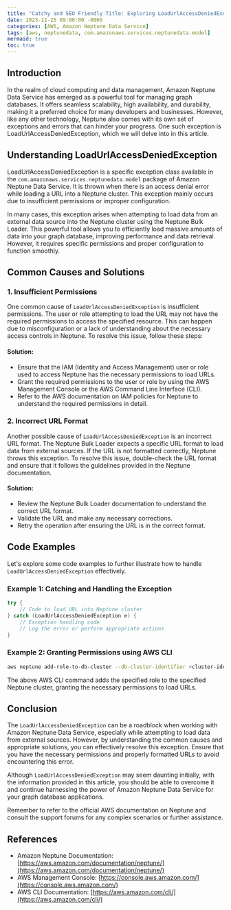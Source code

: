 ```yaml
---
title: "Catchy and SEO Friendly Title: Exploring LoadUrlAccessDeniedException in Amazon Neptune Data Service"
date: 2023-11-25 09:00:00 -0000
categories: [AWS, Amazon Neptune Data Service]
tags: [aws, neptunedata, com.amazonaws.services.neptunedata.model]
mermaid: true
toc: true
---
```



## Introduction
In the realm of cloud computing and data management, Amazon Neptune Data Service has emerged as a powerful tool for managing graph databases. It offers seamless scalability, high availability, and durability, making it a preferred choice for many developers and businesses. However, like any other technology, Neptune also comes with its own set of exceptions and errors that can hinder your progress. One such exception is LoadUrlAccessDeniedException, which we will delve into in this article.

## Understanding LoadUrlAccessDeniedException
LoadUrlAccessDeniedException is a specific exception class available in the `com.amazonaws.services.neptunedata.model` package of Amazon Neptune Data Service. It is thrown when there is an access denial error while loading a URL into a Neptune cluster. This exception mainly occurs due to insufficient permissions or improper configuration.

In many cases, this exception arises when attempting to load data from an external data source into the Neptune cluster using the Neptune Bulk Loader. This powerful tool allows you to efficiently load massive amounts of data into your graph database, improving performance and data retrieval. However, it requires specific permissions and proper configuration to function smoothly.

## Common Causes and Solutions
### 1. Insufficient Permissions
One common cause of `LoadUrlAccessDeniedException` is insufficient permissions. The user or role attempting to load the URL may not have the required permissions to access the specified resource. This can happen due to misconfiguration or a lack of understanding about the necessary access controls in Neptune. To resolve this issue, follow these steps:

#### Solution:
- Ensure that the IAM (Identity and Access Management) user or role used to access Neptune has the necessary permissions to load URLs.
- Grant the required permissions to the user or role by using the AWS Management Console or the AWS Command Line Interface (CLI).
- Refer to the AWS documentation on IAM policies for Neptune to understand the required permissions in detail.

### 2. Incorrect URL Format
Another possible cause of `LoadUrlAccessDeniedException` is an incorrect URL format. The Neptune Bulk Loader expects a specific URL format to load data from external sources. If the URL is not formatted correctly, Neptune throws this exception. To resolve this issue, double-check the URL format and ensure that it follows the guidelines provided in the Neptune documentation.

#### Solution:
- Review the Neptune Bulk Loader documentation to understand the correct URL format.
- Validate the URL and make any necessary corrections.
- Retry the operation after ensuring the URL is in the correct format.

## Code Examples
Let's explore some code examples to further illustrate how to handle `LoadUrlAccessDeniedException` effectively.

### Example 1: Catching and Handling the Exception
```java
try {
    // Code to load URL into Neptune cluster
} catch (LoadUrlAccessDeniedException e) {
    // Exception handling code
    // Log the error or perform appropriate actions
}
```

### Example 2: Granting Permissions using AWS CLI
```bash
aws neptune add-role-to-db-cluster --db-cluster-identifier <cluster-identifier> --role-arn <role-arn>
```

The above AWS CLI command adds the specified role to the specified Neptune cluster, granting the necessary permissions to load URLs.

## Conclusion
The `LoadUrlAccessDeniedException` can be a roadblock when working with Amazon Neptune Data Service, especially while attempting to load data from external sources. However, by understanding the common causes and appropriate solutions, you can effectively resolve this exception. Ensure that you have the necessary permissions and properly formatted URLs to avoid encountering this error.

Although `LoadUrlAccessDeniedException` may seem daunting initially, with the information provided in this article, you should be able to overcome it and continue harnessing the power of Amazon Neptune Data Service for your graph database applications.

Remember to refer to the official AWS documentation on Neptune and consult the support forums for any complex scenarios or further assistance.

## References
- Amazon Neptune Documentation: [https://aws.amazon.com/documentation/neptune/](https://aws.amazon.com/documentation/neptune/)
- AWS Management Console: [https://console.aws.amazon.com/](https://console.aws.amazon.com/)
- AWS CLI Documentation: [https://aws.amazon.com/cli/](https://aws.amazon.com/cli/)